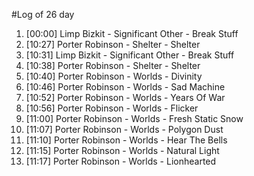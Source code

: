 #Log of 26 day

1. [00:00] Limp Bizkit - Significant Other - Break Stuff
1. [10:27] Porter Robinson - Shelter - Shelter
1. [10:31] Limp Bizkit - Significant Other - Break Stuff
1. [10:38] Porter Robinson - Shelter - Shelter
1. [10:40] Porter Robinson - Worlds - Divinity
1. [10:46] Porter Robinson - Worlds - Sad Machine
1. [10:52] Porter Robinson - Worlds - Years Of War
1. [10:56] Porter Robinson - Worlds - Flicker
1. [11:00] Porter Robinson - Worlds - Fresh Static Snow
1. [11:07] Porter Robinson - Worlds - Polygon Dust
1. [11:10] Porter Robinson - Worlds - Hear The Bells
1. [11:15] Porter Robinson - Worlds - Natural Light
1. [11:17] Porter Robinson - Worlds - Lionhearted
